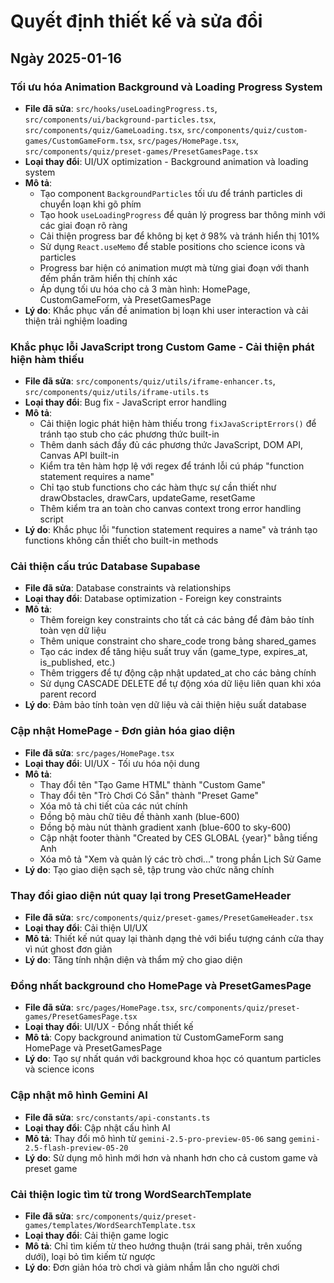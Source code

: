 
# Quyết định thiết kế và sửa đổi

## Ngày 2025-01-16

### Tối ưu hóa Animation Background và Loading Progress System
- **File đã sửa**: `src/hooks/useLoadingProgress.ts`, `src/components/ui/background-particles.tsx`, `src/components/quiz/GameLoading.tsx`, `src/components/quiz/custom-games/CustomGameForm.tsx`, `src/pages/HomePage.tsx`, `src/components/quiz/preset-games/PresetGamesPage.tsx`
- **Loại thay đổi**: UI/UX optimization - Background animation và loading system
- **Mô tả**: 
  - Tạo component `BackgroundParticles` tối ưu để tránh particles di chuyển loạn khi gõ phím
  - Tạo hook `useLoadingProgress` để quản lý progress bar thông minh với các giai đoạn rõ ràng
  - Cải thiện progress bar để không bị kẹt ở 98% và tránh hiển thị 101%
  - Sử dụng `React.useMemo` để stable positions cho science icons và particles
  - Progress bar hiện có animation mượt mà từng giai đoạn với thanh đếm phần trăm hiển thị chính xác
  - Áp dụng tối ưu hóa cho cả 3 màn hình: HomePage, CustomGameForm, và PresetGamesPage
- **Lý do**: Khắc phục vấn đề animation bị loạn khi user interaction và cải thiện trải nghiệm loading

### Khắc phục lỗi JavaScript trong Custom Game - Cải thiện phát hiện hàm thiếu
- **File đã sửa**: `src/components/quiz/utils/iframe-enhancer.ts`, `src/components/quiz/utils/iframe-utils.ts`
- **Loại thay đổi**: Bug fix - JavaScript error handling
- **Mô tả**: 
  - Cải thiện logic phát hiện hàm thiếu trong `fixJavaScriptErrors()` để tránh tạo stub cho các phương thức built-in
  - Thêm danh sách đầy đủ các phương thức JavaScript, DOM API, Canvas API built-in
  - Kiểm tra tên hàm hợp lệ với regex để tránh lỗi cú pháp "function statement requires a name"
  - Chỉ tạo stub functions cho các hàm thực sự cần thiết như drawObstacles, drawCars, updateGame, resetGame
  - Thêm kiểm tra an toàn cho canvas context trong error handling script
- **Lý do**: Khắc phục lỗi "function statement requires a name" và tránh tạo functions không cần thiết cho built-in methods

### Cải thiện cấu trúc Database Supabase
- **File đã sửa**: Database constraints và relationships
- **Loại thay đổi**: Database optimization - Foreign key constraints
- **Mô tả**: 
  - Thêm foreign key constraints cho tất cả các bảng để đảm bảo tính toàn vẹn dữ liệu
  - Thêm unique constraint cho share_code trong bảng shared_games
  - Tạo các index để tăng hiệu suất truy vấn (game_type, expires_at, is_published, etc.)
  - Thêm triggers để tự động cập nhật updated_at cho các bảng chính
  - Sử dụng CASCADE DELETE để tự động xóa dữ liệu liên quan khi xóa parent record
- **Lý do**: Đảm bảo tính toàn vẹn dữ liệu và cải thiện hiệu suất database

### Cập nhật HomePage - Đơn giản hóa giao diện
- **File đã sửa**: `src/pages/HomePage.tsx`
- **Loại thay đổi**: UI/UX - Tối ưu hóa nội dung
- **Mô tả**: 
  - Thay đổi tên "Tạo Game HTML" thành "Custom Game"
  - Thay đổi tên "Trò Chơi Có Sẵn" thành "Preset Game"
  - Xóa mô tả chi tiết của các nút chính
  - Đồng bộ màu chữ tiêu đề thành xanh (blue-600)
  - Đồng bộ màu nút thành gradient xanh (blue-600 to sky-600)
  - Cập nhật footer thành "Created by CES GLOBAL {year}" bằng tiếng Anh
  - Xóa mô tả "Xem và quản lý các trò chơi..." trong phần Lịch Sử Game
- **Lý do**: Tạo giao diện sạch sẽ, tập trung vào chức năng chính

### Thay đổi giao diện nút quay lại trong PresetGameHeader
- **File đã sửa**: `src/components/quiz/preset-games/PresetGameHeader.tsx`
- **Loại thay đổi**: Cải thiện UI/UX
- **Mô tả**: Thiết kế nút quay lại thành dạng thẻ với biểu tượng cánh cửa thay vì nút ghost đơn giản
- **Lý do**: Tăng tính nhận diện và thẩm mỹ cho giao diện

### Đồng nhất background cho HomePage và PresetGamesPage
- **File đã sửa**: `src/pages/HomePage.tsx`, `src/components/quiz/preset-games/PresetGamesPage.tsx`
- **Loại thay đổi**: UI/UX - Đồng nhất thiết kế
- **Mô tả**: Copy background animation từ CustomGameForm sang HomePage và PresetGamesPage
- **Lý do**: Tạo sự nhất quán với background khoa học có quantum particles và science icons

### Cập nhật mô hình Gemini AI
- **File đã sửa**: `src/constants/api-constants.ts`
- **Loại thay đổi**: Cập nhật cấu hình AI
- **Mô tả**: Thay đổi mô hình từ `gemini-2.5-pro-preview-05-06` sang `gemini-2.5-flash-preview-05-20`
- **Lý do**: Sử dụng mô hình mới hơn và nhanh hơn cho cả custom game và preset game

### Cải thiện logic tìm từ trong WordSearchTemplate
- **File đã sửa**: `src/components/quiz/preset-games/templates/WordSearchTemplate.tsx`
- **Loại thay đổi**: Cải thiện game logic
- **Mô tả**: Chỉ tìm kiếm từ theo hướng thuận (trái sang phải, trên xuống dưới), loại bỏ tìm kiếm từ ngược
- **Lý do**: Đơn giản hóa trò chơi và giảm nhầm lẫn cho người chơi
